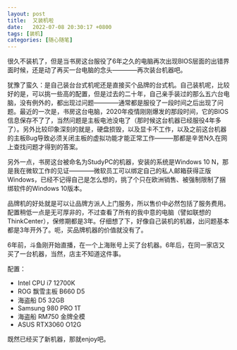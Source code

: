 ```yaml
---
layout: post
title:  又装机啦
date:   2022-07-08 20:30:17 +0800
tags: [装机]
categories: [随心随笔]
---
```


很久不装机了，但是当书房这台服役了6年之久的电脑再次出现BIOS层面的出错界面时候，还是动了再买一台电脑的念头————再次装台机器吧。

犹豫了蛮久：是自己装台台式机呢还是直接买个品牌的台式机。自己装机呢，比较好的是，可以挑一些高的配置，但是过去的二十年，自己亲手装过的那么五六台电脑，没有例外的，都出现过问题————通常都是服役了一段时间之后出现了问题。最近的一次是，书房这台电脑，2020年疫情刚刚爆发的那段时间，它的BIOS信息保存不了了，当然问题是主板电池没电了（那时候这台机器已经服役4年多了）。另外比较印象深刻的就是，硬盘损毁，以及显卡不工作，以及之前这台机器的主板Bug导致必须关闭主板的虚拟功能才能正常工作———那都是辛苦N久在网上查找问题才得到的答案。

另外一点，书房这台被命名为StudyPC的机器，安装的系统是Windows 10 N，那是我在微软工作的见证————微软员工可以绑定自己的私人邮箱获得正版Windows，已经不记得自己是怎么想的，挑了个只在欧洲销售、被强制限制了捆绑软件的Windows 10版本。

品牌机的好处就是可以让品牌方派人上门服务，所以售价中必然包括了服务费用。配置稍低一点是无可厚非的，不过查看了所有的我中意的电脑（譬如联想的ThinkCenter），保修期都是3年。仔细想了下，好像自己装机的机器，出问题基本都是3年开外了。呃，买品牌机器的价值就没有了。

6年前，斗鱼刚开始直播，在一个上海账号上买了台机器。6年后，在同一家店又买了一台机器，当然，店主不知道这件事。

配置：
- Intel CPU i7 12700K
- ROG 飘雪主板 B660 D5
- 海盗船 D5 32GB
- Samsung 980 PRO 1T
- 海盗船 RM750 金牌全模
- ASUS RTX3060 O12G

既然已经买了新机器，那就enjoy吧。
